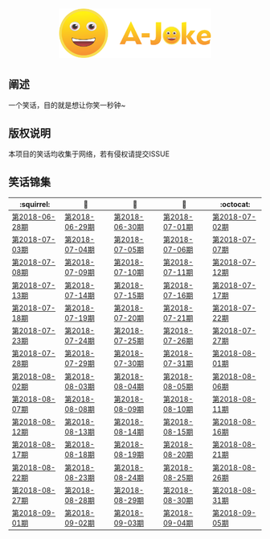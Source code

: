 <h1 align=center>
<img src="logo/1024 Logotype.png" width=60%>
</h1>

## 阐述
 一个笑话，目的就是想让你笑一秒钟~

## 版权说明
本项目的笑话均收集于网络，若有侵权请提交ISSUE

## 笑话锦集
| :squirrel: | :jack_o_lantern: | :beer: | :fish_cake: | :octocat:
| ------- | ----- | ------------ | ------ | --------- |
| [第2018-06-28期](/joke/2018/06/28.md) | [第2018-06-29期](/joke/2018/06/29.md) | [第2018-06-30期](/joke/2018/06/30.md) | [第2018-07-01期](/joke/2018/07/01.md) | [第2018-07-02期](/joke/2018/07/02.md) 
| [第2018-07-03期](/joke/2018/07/03.md) | [第2018-07-04期](/joke/2018/07/04.md) | [第2018-07-05期](/joke/2018/07/05.md) | [第2018-07-06期](/joke/2018/07/06.md) | [第2018-07-07期](/joke/2018/07/07.md) 
| [第2018-07-08期](/joke/2018/07/08.md) | [第2018-07-09期](/joke/2018/07/09.md) | [第2018-07-10期](/joke/2018/07/10.md) | [第2018-07-11期](/joke/2018/07/11.md) | [第2018-07-12期](/joke/2018/07/12.md) 
| [第2018-07-13期](/joke/2018/07/13.md) | [第2018-07-14期](/joke/2018/07/14.md) | [第2018-07-15期](/joke/2018/07/15.md) | [第2018-07-16期](/joke/2018/07/16.md) | [第2018-07-17期](/joke/2018/07/17.md) 
| [第2018-07-18期](/joke/2018/07/18.md) | [第2018-07-19期](/joke/2018/07/19.md) | [第2018-07-20期](/joke/2018/07/20.md) | [第2018-07-21期](/joke/2018/07/21.md) | [第2018-07-22期](/joke/2018/07/22.md) 
| [第2018-07-23期](/joke/2018/07/23.md) | [第2018-07-24期](/joke/2018/07/24.md) | [第2018-07-25期](/joke/2018/07/25.md) | [第2018-07-26期](/joke/2018/07/26.md) | [第2018-07-27期](/joke/2018/07/27.md) 
| [第2018-07-28期](/joke/2018/07/28.md) | [第2018-07-29期](/joke/2018/07/29.md) | [第2018-07-30期](/joke/2018/07/30.md) | [第2018-07-31期](/joke/2018/07/31.md) | [第2018-08-01期](/joke/2018/08/01.md) 
| [第2018-08-02期](/joke/2018/08/02.md) | [第2018-08-03期](/joke/2018/08/03.md) | [第2018-08-04期](/joke/2018/08/04.md) | [第2018-08-05期](/joke/2018/08/05.md) | [第2018-08-06期](/joke/2018/08/06.md) 
| [第2018-08-07期](/joke/2018/08/07.md) | [第2018-08-08期](/joke/2018/08/08.md) | [第2018-08-09期](/joke/2018/08/09.md) | [第2018-08-10期](/joke/2018/08/10.md) | [第2018-08-11期](/joke/2018/08/11.md) 
| [第2018-08-12期](/joke/2018/08/12.md) | [第2018-08-13期](/joke/2018/08/13.md) | [第2018-08-14期](/joke/2018/08/14.md) | [第2018-08-15期](/joke/2018/08/15.md) | [第2018-08-16期](/joke/2018/08/16.md) 
| [第2018-08-17期](/joke/2018/08/17.md) | [第2018-08-18期](/joke/2018/08/18.md) | [第2018-08-19期](/joke/2018/08/19.md) | [第2018-08-20期](/joke/2018/08/20.md) | [第2018-08-21期](/joke/2018/08/21.md) 
| [第2018-08-22期](/joke/2018/08/22.md) | [第2018-08-23期](/joke/2018/08/23.md) | [第2018-08-24期](/joke/2018/08/24.md) | [第2018-08-25期](/joke/2018/08/25.md) | [第2018-08-26期](/joke/2018/08/26.md) 
| [第2018-08-27期](/joke/2018/08/27.md) | [第2018-08-28期](/joke/2018/08/28.md) | [第2018-08-29期](/joke/2018/08/29.md) | [第2018-08-30期](/joke/2018/08/30.md) | [第2018-08-31期](/joke/2018/08/31.md) 
| [第2018-09-01期](/joke/2018/09/01.md) | [第2018-09-02期](/joke/2018/09/02.md) | [第2018-09-03期](/joke/2018/09/03.md) | [第2018-09-04期](/joke/2018/09/04.md) | [第2018-09-05期](/joke/2018/09/05.md) | [第2018-09-06期](/joke/2018/09/06.md) | [第2018-09-07期](/joke/2018/09/07.md) | [第2018-09-08期](/joke/2018/09/08.md) | [第2018-09-09期](/joke/2018/09/09.md) | [第2018-09-10期](/joke/2018/09/10.md) | [第2018-09-11期](/joke/2018/09/11.md) 